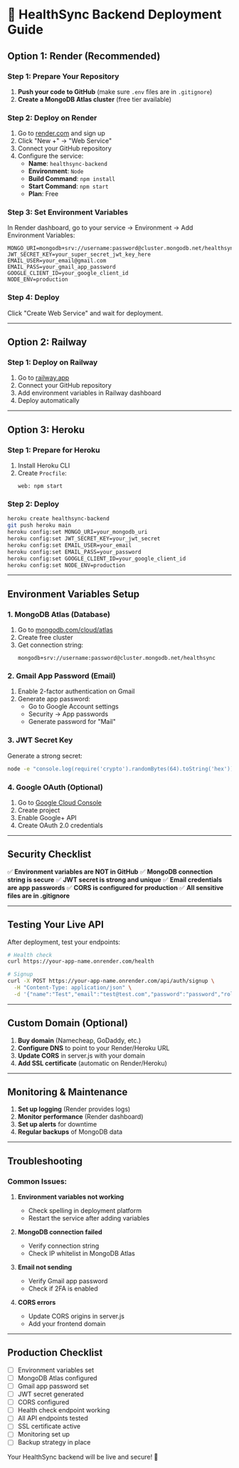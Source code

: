 # 🚀 HealthSync Backend Deployment Guide

## **Option 1: Render (Recommended)**

### **Step 1: Prepare Your Repository**

1. **Push your code to GitHub** (make sure `.env` files are in `.gitignore`)
2. **Create a MongoDB Atlas cluster** (free tier available)

### **Step 2: Deploy on Render**

1. Go to [render.com](https://render.com) and sign up
2. Click "New +" → "Web Service"
3. Connect your GitHub repository
4. Configure the service:
   - **Name**: `healthsync-backend`
   - **Environment**: `Node`
   - **Build Command**: `npm install`
   - **Start Command**: `npm start`
   - **Plan**: Free

### **Step 3: Set Environment Variables**

In Render dashboard, go to your service → Environment → Add Environment Variables:

```
MONGO_URI=mongodb+srv://username:password@cluster.mongodb.net/healthsync
JWT_SECRET_KEY=your_super_secret_jwt_key_here
EMAIL_USER=your_email@gmail.com
EMAIL_PASS=your_gmail_app_password
GOOGLE_CLIENT_ID=your_google_client_id
NODE_ENV=production
```

### **Step 4: Deploy**

Click "Create Web Service" and wait for deployment.

---

## **Option 2: Railway**

### **Step 1: Deploy on Railway**

1. Go to [railway.app](https://railway.app)
2. Connect your GitHub repository
3. Add environment variables in Railway dashboard
4. Deploy automatically

---

## **Option 3: Heroku**

### **Step 1: Prepare for Heroku**

1. Install Heroku CLI
2. Create `Procfile`:
   ```
   web: npm start
   ```

### **Step 2: Deploy**

```bash
heroku create healthsync-backend
git push heroku main
heroku config:set MONGO_URI=your_mongodb_uri
heroku config:set JWT_SECRET_KEY=your_jwt_secret
heroku config:set EMAIL_USER=your_email
heroku config:set EMAIL_PASS=your_password
heroku config:set GOOGLE_CLIENT_ID=your_google_client_id
heroku config:set NODE_ENV=production
```

---

## **Environment Variables Setup**

### **1. MongoDB Atlas (Database)**

1. Go to [mongodb.com/cloud/atlas](https://mongodb.com/cloud/atlas)
2. Create free cluster
3. Get connection string:
   ```
   mongodb+srv://username:password@cluster.mongodb.net/healthsync
   ```

### **2. Gmail App Password (Email)**

1. Enable 2-factor authentication on Gmail
2. Generate app password:
   - Go to Google Account settings
   - Security → App passwords
   - Generate password for "Mail"

### **3. JWT Secret Key**

Generate a strong secret:
```bash
node -e "console.log(require('crypto').randomBytes(64).toString('hex'))"
```

### **4. Google OAuth (Optional)**

1. Go to [Google Cloud Console](https://console.cloud.google.com)
2. Create project
3. Enable Google+ API
4. Create OAuth 2.0 credentials

---

## **Security Checklist**

✅ **Environment variables are NOT in GitHub**
✅ **MongoDB connection string is secure**
✅ **JWT secret is strong and unique**
✅ **Email credentials are app passwords**
✅ **CORS is configured for production**
✅ **All sensitive files are in .gitignore**

---

## **Testing Your Live API**

After deployment, test your endpoints:

```bash
# Health check
curl https://your-app-name.onrender.com/health

# Signup
curl -X POST https://your-app-name.onrender.com/api/auth/signup \
  -H "Content-Type: application/json" \
  -d '{"name":"Test","email":"test@test.com","password":"password","role":"doctor"}'
```

---

## **Custom Domain (Optional)**

1. **Buy domain** (Namecheap, GoDaddy, etc.)
2. **Configure DNS** to point to your Render/Heroku URL
3. **Update CORS** in server.js with your domain
4. **Add SSL certificate** (automatic on Render/Heroku)

---

## **Monitoring & Maintenance**

1. **Set up logging** (Render provides logs)
2. **Monitor performance** (Render dashboard)
3. **Set up alerts** for downtime
4. **Regular backups** of MongoDB data

---

## **Troubleshooting**

### **Common Issues:**

1. **Environment variables not working**
   - Check spelling in deployment platform
   - Restart the service after adding variables

2. **MongoDB connection failed**
   - Verify connection string
   - Check IP whitelist in MongoDB Atlas

3. **Email not sending**
   - Verify Gmail app password
   - Check if 2FA is enabled

4. **CORS errors**
   - Update CORS origins in server.js
   - Add your frontend domain

---

## **Production Checklist**

- [ ] Environment variables set
- [ ] MongoDB Atlas configured
- [ ] Gmail app password set
- [ ] JWT secret generated
- [ ] CORS configured
- [ ] Health check endpoint working
- [ ] All API endpoints tested
- [ ] SSL certificate active
- [ ] Monitoring set up
- [ ] Backup strategy in place

Your HealthSync backend will be live and secure! 🎉 